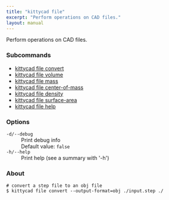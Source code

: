 ```yaml
---
title: "kittycad file"
excerpt: "Perform operations on CAD files."
layout: manual
---
```


Perform operations on CAD files.

### Subcommands

* [kittycad file convert](./kittycad_file_convert)
* [kittycad file volume](./kittycad_file_volume)
* [kittycad file mass](./kittycad_file_mass)
* [kittycad file center-of-mass](./kittycad_file_center-of-mass)
* [kittycad file density](./kittycad_file_density)
* [kittycad file surface-area](./kittycad_file_surface-area)
* [kittycad file help](./kittycad_file_help)

### Options

<dl class="flags">
   <dt><code>-d/--debug</code></dt>
   <dd>Print debug info<br/>Default value: <code>false</code></dd>

   <dt><code>-h/--help</code></dt>
   <dd>Print help (see a summary with '-h')</dd>
</dl>


### About

```
# convert a step file to an obj file
$ kittycad file convert --output-format=obj ./input.step ./
```
